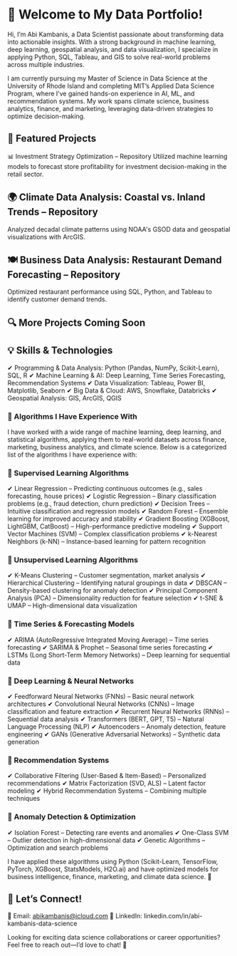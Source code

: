 # **👋 Welcome to My Data Portfolio!**
Hi, I’m Abi Kambanis, a Data Scientist passionate about transforming data into actionable insights. With a strong background in machine learning, deep learning, geospatial analysis, and data visualization, I specialize in applying Python, SQL, Tableau, and GIS to solve real-world problems across multiple industries.

I am currently pursuing my Master of Science in Data Science at the University of Rhode Island and completing MIT’s Applied Data Science Program, where I’ve gained hands-on experience in AI, ML, and recommendation systems. My work spans climate science, business analytics, finance, and marketing, leveraging data-driven strategies to optimize decision-making.

## **📌 Featured Projects**
📊 Investment Strategy Optimization – Repository
Utilized machine learning models to forecast store profitability for investment decision-making in the retail sector.

## **🌍 Climate Data Analysis: Coastal vs. Inland Trends – Repository**
Analyzed decadal climate patterns using NOAA's GSOD data and geospatial visualizations with ArcGIS.

## **🍽 Business Data Analysis: Restaurant Demand Forecasting – Repository**
Optimized restaurant performance using SQL, Python, and Tableau to identify customer demand trends.

## **🔍 More Projects Coming Soon**

## **💡 Skills & Technologies**
✔ Programming & Data Analysis: Python (Pandas, NumPy, Scikit-Learn), SQL, R
✔ Machine Learning & AI: Deep Learning, Time Series Forecasting, Recommendation Systems
✔ Data Visualization: Tableau, Power BI, Matplotlib, Seaborn
✔ Big Data & Cloud: AWS, Snowflake, Databricks
✔ Geospatial Analysis: GIS, ArcGIS, QGIS

### **📌 Algorithms I Have Experience With**
I have worked with a wide range of machine learning, deep learning, and statistical algorithms, applying them to real-world datasets across finance, marketing, business analytics, and climate science. Below is a categorized list of the algorithms I have experience with:

### **🔹 Supervised Learning Algorithms**
✔ Linear Regression – Predicting continuous outcomes (e.g., sales forecasting, house prices)
✔ Logistic Regression – Binary classification problems (e.g., fraud detection, churn prediction)
✔ Decision Trees – Intuitive classification and regression models
✔ Random Forest – Ensemble learning for improved accuracy and stability
✔ Gradient Boosting (XGBoost, LightGBM, CatBoost) – High-performance predictive modeling
✔ Support Vector Machines (SVM) – Complex classification problems
✔ k-Nearest Neighbors (k-NN) – Instance-based learning for pattern recognition

### **🔹 Unsupervised Learning Algorithms**
✔ K-Means Clustering – Customer segmentation, market analysis
✔ Hierarchical Clustering – Identifying natural groupings in data
✔ DBSCAN – Density-based clustering for anomaly detection
✔ Principal Component Analysis (PCA) – Dimensionality reduction for feature selection
✔ t-SNE & UMAP – High-dimensional data visualization

### **🔹 Time Series & Forecasting Models**
✔ ARIMA (AutoRegressive Integrated Moving Average) – Time series forecasting
✔ SARIMA & Prophet – Seasonal time series forecasting
✔ LSTMs (Long Short-Term Memory Networks) – Deep learning for sequential data

### **🔹 Deep Learning & Neural Networks**
✔ Feedforward Neural Networks (FNNs) – Basic neural network architectures
✔ Convolutional Neural Networks (CNNs) – Image classification and feature extraction
✔ Recurrent Neural Networks (RNNs) – Sequential data analysis
✔ Transformers (BERT, GPT, T5) – Natural Language Processing (NLP)
✔ Autoencoders – Anomaly detection, feature engineering
✔ GANs (Generative Adversarial Networks) – Synthetic data generation

### **🔹 Recommendation Systems**
✔ Collaborative Filtering (User-Based & Item-Based) – Personalized recommendations
✔ Matrix Factorization (SVD, ALS) – Latent factor modeling
✔ Hybrid Recommendation Systems – Combining multiple techniques

### **🔹 Anomaly Detection & Optimization**
✔ Isolation Forest – Detecting rare events and anomalies
✔ One-Class SVM – Outlier detection in high-dimensional data
✔ Genetic Algorithms – Optimization and search problems

I have applied these algorithms using Python (Scikit-Learn, TensorFlow, PyTorch, XGBoost, StatsModels, H2O.ai) and have optimized models for business intelligence, finance, marketing, and climate data science. 🚀

## **🚀 Let’s Connect!**
📧 Email: abikambanis@icloud.com
💼 LinkedIn: linkedin.com/in/abi-kambanis-data-science

Looking for exciting data science collaborations or career opportunities? Feel free to reach out—I’d love to chat! 🚀

<!---
aekamban/aekamban is a ✨ special ✨ repository because its `README.md` (this file) appears on your GitHub profile.
You can click the Preview link to take a look at your changes.
--->
